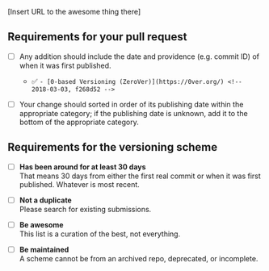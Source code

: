 <!-- Thank you for contributing to our awesome list! ✨ -->

<!-- Please fill in the below placeholders 🙏 -->

[Insert URL to the awesome thing there]

## Requirements for your pull request

- [ ] Any addition should include the date and providence (e.g. commit ID) of when it was first published.
	- ✅ `- [0-based Versioning (ZeroVer)](https://0ver.org/) <!-- 2018-03-03, f268d52 -->`

- [ ] Your change should sorted in order of its publishing date within the appropriate category; if the publishing date is unknown, add it to the bottom of the appropriate category.

## Requirements for the versioning scheme

- [ ] **Has been around for at least 30 days**  
  That means 30 days from either the first real commit or when it was first published. Whatever is most recent.

- [ ] **Not a duplicate**  
  Please search for existing submissions.

- [ ] **Be awesome**  
  This list is a curation of the best, not everything.

- [ ] **Be maintained**  
  A scheme cannot be from an archived repo, deprecated, or incomplete.
